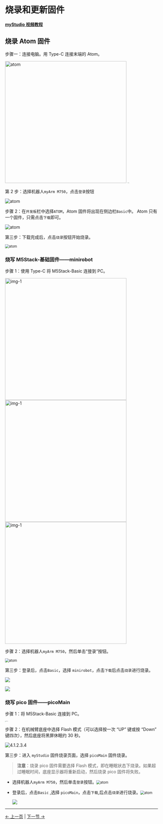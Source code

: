# 烧录和更新固件

**[myStudio 视频教程](https://www.bilibili.com/video/BV1Qr4y1N7B5/)**

## 烧录 Atom 固件

步骤一：连接电脑。用 Type-C 连接末端的 Atom。

<img src="./img/connect_atom.jpg" alt="atom" width="400" height='auto' />
<img src="./img/connect_atom2.jpg" alt="atom" style="zoom: 12%;" />

第 2 步：选择机器人`myArm M750`，点击`登录`按钮

<img src="./img/320/atom.png" alt="atom"  />

步骤 2：在`开发板`栏中选择`ATOM`，Atom 固件将出现在侧边栏`Basic`中。 Atom 只有一个固件，只需点击`下载`即可。

<img src="./img/320/atom2.png" alt="atom"  />

第三步：下载完成后，点击`烧录`按钮开始烧录。

<img src="./img/320/atom3.png" alt="atom" style="zoom: 80%;" />



### 烧写 M5Stack-基础固件——minirobot

步骤 1：使用 Type-C 将 M5Stack-Basic 连接到 PC。

<img src="./img/connect_basic1.jpg" alt="img-1" width="400" height="auto" />



<img src="./img/connect_basic.jpg" alt="img-1" width="400" height="auto" />

<img src="./img/connect_basic2.jpg" alt="img-1" width="400" />

步骤 2：选择机器人`myArm M750`，然后单击“登录”按钮。

<img src="./img/320/1.png" alt="atom" style="zoom:80%;" />

第三步：登录后，点击`Basic`，选择 `minirobot`，点击`下载`后点击`烧录`进行烧录。

![](./img/320/mirror_robot.png)

![](./img/320/flash_mirror_robot.png)



### 烧写 pico 固件——picoMain

步骤 1：将 M5Stack-Basic 连接到 PC。

<img src="./img/4.1.2.3.3.jpg" alt="4.1.2.3.3" style="zoom: 15%;" />

步骤 2：在机械臂底座中选择 Flash 模式（可以选择按一次 “UP” 键或按 “Down” 键四次），然后底座将黑屏休眠约 30 秒。

![4.1.2.3.4](./img/4.1.2.3.4.gif)

第三步：进入 `myStudio` 固件烧录页面，选择 `picoMain` 固件烧录。

>  **注意**：烧录 pico 固件需要选择 Flash 模式，即在睡眠状态下烧录。如果超过睡眠时间，底座显示器将重新启动，然后烧录 pico 固件将失败。



 - 选择机器人`myArm M750`，然后单击`登录`按钮。<img src="./img/320/1.png" alt="atom" style="zoom:80%;" />

 - 登录后，点击`Basic` ,选择 `picoMain`，点击`下载`,后点击`烧录`进行烧录。<img src="./img/320/pico_download.png" alt="atom" style="zoom: 80%;" />



   ![](./img/320/pico_flash.png)



---

[← 上一页](5.2.2-install_driver.md) | [下一节 →](../5.3-FirmwareVersionDescription/README.md)